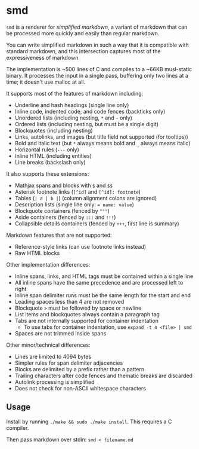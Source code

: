 smd
===

`smd` is a renderer for _simplified markdown_, a variant of markdown that
can be processed more quickly and easily than regular markdown.

You can write simplified markdown in such a way that it is compatible with
standard markdown, and this intersection captures most of the expressiveness
of markdown.

The implementation is ~500 lines of C and compiles to a ~66KB musl-static
binary. It processes the input in a single pass, buffering only two lines
at a time; it doesn't use malloc at all.

It supports most of the features of markdown including:
* Underline and hash headings (single line only)
* Inline code, indented code, and code fences (backticks only)
* Unordered lists (including nesting, `*` and `-` only)
* Ordered lists (including nesting, but must be a single digit)
* Blockquotes (including nesting)
* Links, autolinks, and images (but title field not supported (for tooltips))
* Bold and italic text (but `*` always means bold and `_` always means italic)
* Horizontal rules (`---` only)
* Inline HTML (including entities)
* Line breaks (backslash only)

It also supports these extensions:
* Mathjax spans and blocks with `$` and `$$`
* Asterisk footnote links (`[^id]` and `[^id]: footnote`)
* Tables (`| a | b |`) (column alignment colons are ignored)
* Description lists (single line only: `= name: value`)
* Blockquote containers (fenced by `"""`)
* Aside containers (fenced by `:::` and `!!!`)
* Collapsible details containers (fenced by `+++`, first line is summary)

Markdown features that are not supported:
* Reference-style links (can use footnote links instead)
* Raw HTML blocks

Other implementation differences:
* Inline spans, links, and HTML tags must be contained within a single line
* All inline spans have the same precedence and are processed left to right
* Inline span delimiter runs must be the same length for the start and end
* Leading spaces less than 4 are not removed
* Blockquote `>` must be followed by space or newline
* List items and blockquotes always contain a paragraph tag
* Tabs are not internally supported for container indentation
  * To use tabs for container indentation, use `expand -t 4 <file> | smd`
* Spaces are not trimmed inside spans

Other minor/technical differences:
* Lines are limited to 4094 bytes
* Simpler rules for span delimiter adjacencies
* Blocks are delimited by a prefix rather than a pattern
* Trailing characters after code fences and thematic breaks are discarded
* Autolink processing is simplified
* Does not check for non-ASCII whitespace characters

Usage
-----

Install by running `./make && sudo ./make install`. This requires a C compiler.

Then pass markdown over stdin: `smd < filename.md`
